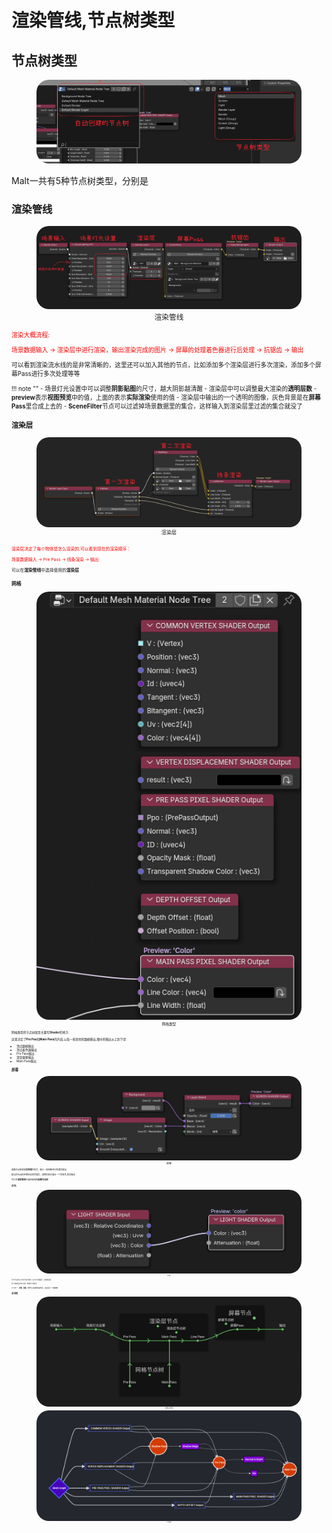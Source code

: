 # 渲染管线,节点树类型

## 节点树类型

<figure style="text-align: center;">
<img src="img/8.png" alt="图片" style=" border-radius: 20px;">
</figure>
Malt一共有5种节点树类型，分别是

### **渲染管线**
<figure style="text-align: center;">
<img src="img/9.png" alt="图片" style=" border-radius: 20px;">
<figcaption><small>渲染管线<small></figcaption>
</figure>

<span style="color: red;">渲染大概流程:</span>

<span style="color: red;">场景数据输入 -> 渲染层中进行渲染，输出渲染完成的图片 -> 屏幕的处理着色器进行后处理 -> 抗锯齿 -> 输出</span>

可以看到渲染流水线的是非常清晰的，这里还可以加入其他的节点，比如添加多个渲染层进行多次渲染，添加多个屏幕Pass进行多次处理等等

!!! note ""
    - 场景灯光设置中可以调整**阴影贴图**的尺寸，越大阴影越清醒
    - 渲染层中可以调整最大渲染的**透明层数**
    - **preview**表示**视图预览**中的值，上面的表示**实际渲染**使用的值
    - 渲染层中输出的一个透明的图像，灰色背景是在**屏幕Pass**里合成上去的
    - **SceneFilter**节点可以过滤掉场景数据里的集合，这样输入到渲染层里过滤的集合就没了

### **渲染层**

<figure style="text-align: center;">
<img src="img/10.png" alt="图片" style=" border-radius: 20px;">
<figcaption><small>渲染层<small></figcaption>
</figure>
<span style="color: red;">渲染层决定了每个物体是怎么渲染的,可以看到现在的渲染顺序：</span>

<span style="color: red;">场景数据输入 -> Pre Pass -> 线条渲染 -> 输出</span>

可以在**渲染管线**中选择使用的**渲染层**

### **网格**

<figure style="text-align: center;">
<img src="img/11.png" alt="图片" style=" border-radius: 20px;">
<figcaption><small>网格类型<small></figcaption>
</figure>

网格类型的节点树就是主要写**Shader**的地方

这里决定了**Pre Pas**和**Main Pass**的内容,以及一些其他的数据输出,图中的输出从上到下是:

- 顶点数据输出
- 顶点着色器输出
- Pre Pass输出
- 深度偏移输出
- Main Pass输出

### **屏幕**

<figure style="text-align: center;">
<img src="img/12.png" alt="图片" style=" border-radius: 20px;">
<figcaption><small>屏幕<small></figcaption>
</figure>

屏幕节点树就是**后处理**的地方，输入一张图像进行处理后输出:

默认的节点树在物体渲染完成后，透明的地方混合一个背景色,然后输出

可以在**渲染管线**中选择使用的**屏幕节点树**

### **灯光**

<figure style="text-align: center;">
<img src="img/13.png" alt="图片" style=" border-radius: 20px;">
<figcaption><small>灯光<small></figcaption>
</figure>

灯光节点树可以对灯光进行处理，定义灯光的颜色，衰减等信息

这个基本没过到不太熟，等用到了再补充

!!! note ""
    - **网格，屏幕，灯光**节点树都要依赖材质，其实就是一个**Shader**

## 总流程
<figure style="text-align: center;">
<img src="img/14.png" alt="图片" style=" border-radius: 20px;">
<figcaption><small>大致的渲染流程<small></figcaption>
</figure>

<figure style="text-align: center;">
<img src="img/15.png" alt="图片" style=" border-radius: 20px;">
<figcaption><small>官方详细版的<small></figcaption>
</figure>
